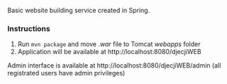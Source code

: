 Basic website building service created in Spring.

### Instructions ###
1. Run ```mvn package``` and move *.war* file to Tomcat *webapps* folder
2. Application will be available at http://localhost:8080/djecjiWEB

Admin interface is available at http://localhost:8080/djecjiWEB/admin (all registrated users have admin privileges)
